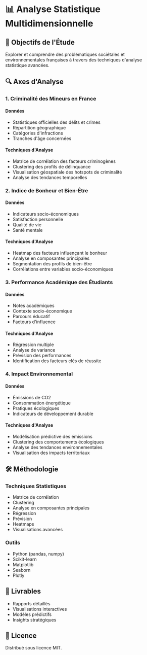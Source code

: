 # 📊 Analyse Statistique Multidimensionnelle

## 🎯 Objectifs de l'Étude
Explorer et comprendre des problématiques sociétales et environnementales françaises à travers des techniques d'analyse statistique avancées.

## 🔍 Axes d'Analyse

### 1. Criminalité des Mineurs en France

#### Données
- Statistiques officielles des délits et crimes
- Répartition géographique
- Catégories d'infractions
- Tranches d'âge concernées

#### Techniques d'Analyse
- Matrice de corrélation des facteurs criminogènes
- Clustering des profils de délinquance
- Visualisation géospatiale des hotspots de criminalité
- Analyse des tendances temporelles

### 2. Indice de Bonheur et Bien-Être

#### Données
- Indicateurs socio-économiques
- Satisfaction personnelle
- Qualité de vie
- Santé mentale

#### Techniques d'Analyse
- Heatmap des facteurs influençant le bonheur
- Analyse en composantes principales
- Segmentation des profils de bien-être
- Corrélations entre variables socio-économiques

### 3. Performance Académique des Étudiants

#### Données
- Notes académiques
- Contexte socio-économique
- Parcours éducatif
- Facteurs d'influence

#### Techniques d'Analyse
- Régression multiple
- Analyse de variance
- Prévision des performances
- Identification des facteurs clés de réussite

### 4. Impact Environnemental

#### Données
- Émissions de CO2
- Consommation énergétique
- Pratiques écologiques
- Indicateurs de développement durable

#### Techniques d'Analyse
- Modélisation prédictive des émissions
- Clustering des comportements écologiques
- Analyse des tendances environnementales
- Visualisation des impacts territoriaux

## 🛠 Méthodologie

### Techniques Statistiques
- Matrice de corrélation
- Clustering
- Analyse en composantes principales
- Régression
- Prévision
- Heatmaps
- Visualisations avancées

### Outils
- Python (pandas, numpy)
- Scikit-learn
- Matplotlib
- Seaborn
- Plotly

## 🌟 Livrables
- Rapports détaillés
- Visualisations interactives
- Modèles prédictifs
- Insights stratégiques

## 📄 Licence
Distribué sous licence MIT.
